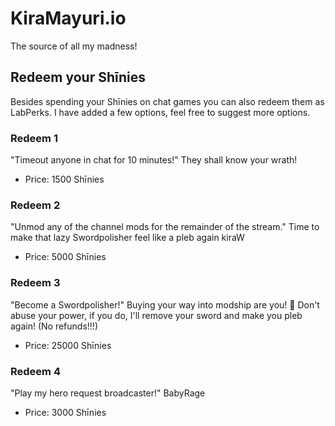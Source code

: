 

# KiraMayuri.io

The source of all my madness!

## Redeem your Shīnies

Besides spending your Shīnies on chat games you can also redeem them as LabPerks. I have added a few options, feel free to suggest more options.

### Redeem 1
"Timeout anyone in chat for 10 minutes!" They shall know your wrath!  
- Price: 1500 Shīnies

### Redeem 2
"Unmod any of the channel mods for the remainder of the stream." Time to make that lazy Swordpolisher feel like a pleb again kiraW  
- Price: 5000 Shīnies

### Redeem 3
"Become a Swordpolisher!" Buying your way into modship are you! :thinking: Don't abuse your power, if you do, I'll remove your sword and make you pleb again! (No refunds!!!)  
- Price: 25000 Shīnies

### Redeem 4
"Play my hero request broadcaster!" BabyRage  
- Price: 3000 Shīnies

